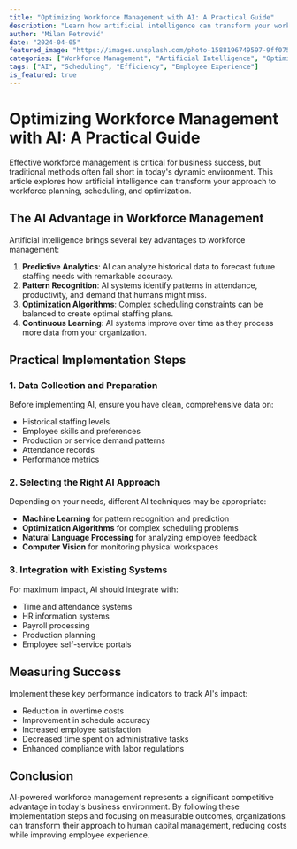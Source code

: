 ```yaml
---
title: "Optimizing Workforce Management with AI: A Practical Guide"
description: "Learn how artificial intelligence can transform your workforce planning and scheduling processes for better efficiency and employee satisfaction."
author: "Milan Petrović"
date: "2024-04-05"
featured_image: "https://images.unsplash.com/photo-1588196749597-9ff075ee6b5b?auto=format&fit=crop&q=80&w=1974&ixlib=rb-4.0.3"
categories: ["Workforce Management", "Artificial Intelligence", "Optimization"]
tags: ["AI", "Scheduling", "Efficiency", "Employee Experience"]
is_featured: true
---
```


# Optimizing Workforce Management with AI: A Practical Guide

Effective workforce management is critical for business success, but traditional methods often fall short in today's dynamic environment. This article explores how artificial intelligence can transform your approach to workforce planning, scheduling, and optimization.

## The AI Advantage in Workforce Management

Artificial intelligence brings several key advantages to workforce management:

1. **Predictive Analytics**: AI can analyze historical data to forecast future staffing needs with remarkable accuracy.
2. **Pattern Recognition**: AI systems identify patterns in attendance, productivity, and demand that humans might miss.
3. **Optimization Algorithms**: Complex scheduling constraints can be balanced to create optimal staffing plans.
4. **Continuous Learning**: AI systems improve over time as they process more data from your organization.

## Practical Implementation Steps

### 1. Data Collection and Preparation

Before implementing AI, ensure you have clean, comprehensive data on:

- Historical staffing levels
- Employee skills and preferences
- Production or service demand patterns
- Attendance records
- Performance metrics

### 2. Selecting the Right AI Approach

Depending on your needs, different AI techniques may be appropriate:

- **Machine Learning** for pattern recognition and prediction
- **Optimization Algorithms** for complex scheduling problems
- **Natural Language Processing** for analyzing employee feedback
- **Computer Vision** for monitoring physical workspaces

### 3. Integration with Existing Systems

For maximum impact, AI should integrate with:

- Time and attendance systems
- HR information systems
- Payroll processing
- Production planning
- Employee self-service portals

## Measuring Success

Implement these key performance indicators to track AI's impact:

- Reduction in overtime costs
- Improvement in schedule accuracy
- Increased employee satisfaction
- Decreased time spent on administrative tasks
- Enhanced compliance with labor regulations

## Conclusion

AI-powered workforce management represents a significant competitive advantage in today's business environment. By following these implementation steps and focusing on measurable outcomes, organizations can transform their approach to human capital management, reducing costs while improving employee experience.